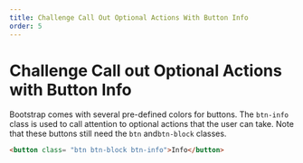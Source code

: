```yaml
---
title: Challenge Call Out Optional Actions With Button Info
order: 5
---
```

# Challenge Call out Optional Actions with Button Info

Bootstrap comes with several pre-defined colors for buttons. The `btn-info` class is used to call attention to optional actions that the user can take. Note that these buttons still need the `btn` and`btn-block` classes.

```html
<button class= "btn btn-block btn-info">Info</button>
```
